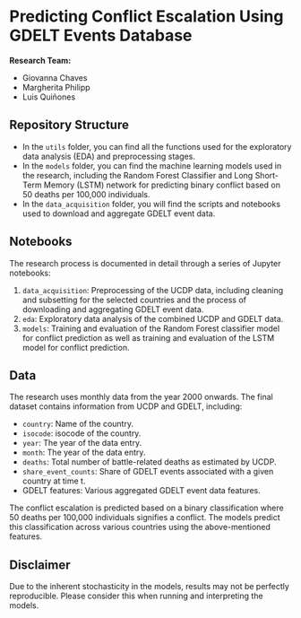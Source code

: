 # Predicting Conflict Escalation Using GDELT Events Database

**Research Team:**

- Giovanna Chaves
- Margherita Philipp
- Luis Quiñones 

## Repository Structure

- In the `utils` folder, you can find all the functions used for the exploratory data analysis (EDA) and preprocessing stages.
- In the `models` folder, you can find the machine learning models used in the research, including the Random Forest Classifier and Long Short-Term Memory (LSTM) network for predicting binary conflict based on 50 deaths per 100,000 individuals.
- In the `data_acquisition` folder, you will find the scripts and notebooks used to download and aggregate GDELT event data.


## Notebooks

The research process is documented in detail through a series of Jupyter notebooks:

1. `data_acquisition`: Preprocessing of the UCDP data, including cleaning and subsetting for the selected countries and the process of downloading and aggregating GDELT event data.
3. `eda`: Exploratory data analysis of the combined UCDP and GDELT data.
4. `models`: Training and evaluation of the Random Forest classifier model for conflict prediction as well as training and evaluation of the LSTM model for conflict prediction.

## Data 

The research uses monthly data from the year 2000 onwards. The final dataset contains information from UCDP and GDELT, including:

- `country`: Name of the country.
- `isocode`: isocode of the country.
- `year`: The year of the data entry.
- `month`: The year of the data entry.
- `deaths`: Total number of battle-related deaths as estimated by UCDP.
- `share_event_counts`: Share of GDELT events associated with a given country at time t. 
- GDELT features: Various aggregated GDELT event data features.

The conflict escalation is predicted based on a binary classification where 50 deaths per 100,000 individuals signifies a conflict. The models predict this classification across various countries using the above-mentioned features. 

## Disclaimer

Due to the inherent stochasticity in the models, results may not be perfectly reproducible. Please consider this when running and interpreting the models.
